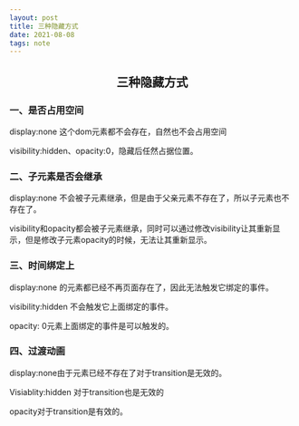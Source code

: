 ```yaml
---
layout: post
title: 三种隐藏方式
date: 2021-08-08
tags: note
---
```


<h2 align ="center">三种隐藏方式</h2>

### 一、是否占用空间

display:none 这个dom元素都不会存在，自然也不会占用空间

visibility:hidden、opacity:0，隐藏后任然占据位置。

### 二、子元素是否会继承

display:none 不会被子元素继承，但是由于父亲元素不存在了，所以子元素也不存在了。

visibility和opacity都会被子元素继承，同时可以通过修改visibility让其重新显示，但是修改子元素opacity的时候，无法让其重新显示。

### 三、时间绑定上

display:none 的元素都已经不再页面存在了，因此无法触发它绑定的事件。

visibility:hidden 不会触发它上面绑定的事件。

opacity: 0元素上面绑定的事件是可以触发的。

### 四、过渡动画

display:none由于元素已经不存在了对于transition是无效的。

Visiablity:hidden 对于transition也是无效的

opacity对于transition是有效的。

